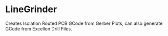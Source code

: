 # LineGrinder
 Creates Isolation Routed PCB GCode from Gerber Plots, can also generate GCode from Excellon Drill Files. 
